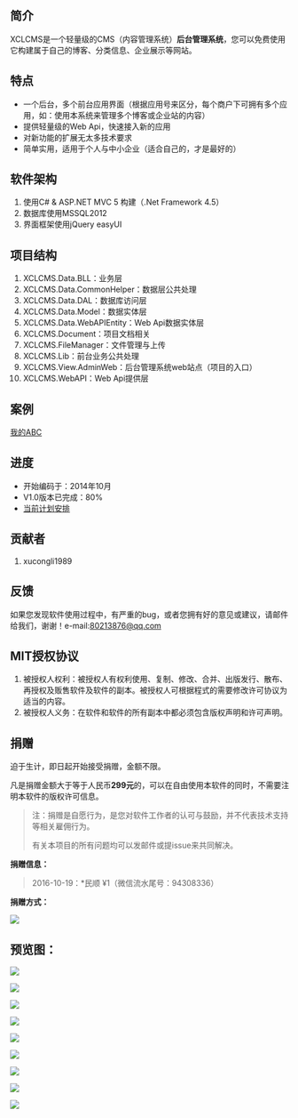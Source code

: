 ## 简介
XCLCMS是一个轻量级的CMS（内容管理系统）**后台管理系统**，您可以免费使用它构建属于自己的博客、分类信息、企业展示等网站。

## 特点
- 一个后台，多个前台应用界面（根据应用号来区分，每个商户下可拥有多个应用，如：使用本系统来管理多个博客或企业站的内容）
- 提供轻量级的Web Api，快速接入新的应用
- 对新功能的扩展无太多技术要求
- 简单实用，适用于个人与中小企业（适合自己的，才是最好的）

## 软件架构
1. 使用C# & ASP.NET MVC 5 构建（.Net Framework 4.5）
2. 数据库使用MSSQL2012
3. 界面框架使用jQuery easyUI

## 项目结构
1. XCLCMS.Data.BLL：业务层
2. XCLCMS.Data.CommonHelper：数据层公共处理
3. XCLCMS.Data.DAL：数据库访问层
4. XCLCMS.Data.Model：数据实体层
5. XCLCMS.Data.WebAPIEntity：Web Api数据实体层
6. XCLCMS.Document：项目文档相关
7. XCLCMS.FileManager：文件管理与上传
8. XCLCMS.Lib：前台业务公共处理
9. XCLCMS.View.AdminWeb：后台管理系统web站点（项目的入口）
10. XCLCMS.WebAPI：Web Api提供层

## 案例
[我的ABC](http://www.wodeabc.com)

## 进度
- 开始编码于：2014年10月
- V1.0版本已完成：80%
- [当前计划安排](https://github.com/xucongli1989/XCLCMS/projects/1)

## 贡献者
1. xucongli1989

## 反馈
如果您发现软件使用过程中，有严重的bug，或者您拥有好的意见或建议，请邮件给我们，谢谢！e-mail:80213876@qq.com

## MIT授权协议
1. 被授权人权利：被授权人有权利使用、复制、修改、合并、出版发行、散布、再授权及贩售软件及软件的副本。被授权人可根据程式的需要修改许可协议为适当的内容。
2. 被授权人义务：在软件和软件的所有副本中都必须包含版权声明和许可声明。

## 捐赠
迫于生计，即日起开始接受捐赠，金额不限。

凡是捐赠金额大于等于人民币**299元**的，可以在自由使用本软件的同时，不需要注明本软件的版权许可信息。

> 注：捐赠是自愿行为，是您对软件工作者的认可与鼓励，并不代表技术支持等相关雇佣行为。
> 
> 有关本项目的所有问题均可以发邮件或提issue来共同解决。

**捐赠信息：**

> 2016-10-19：*民顺  &yen;1（微信流水尾号：94308336）

**捐赠方式：**

![](https://raw.githubusercontent.com/xucongli1989/XCLCMS/master/XCLCMS.Document/Img/pay.png)

## 预览图：

![](https://raw.githubusercontent.com/xucongli1989/XCLCMS/master/XCLCMS.Document/Img/11.jpg)

![](https://raw.githubusercontent.com/xucongli1989/XCLCMS/master/XCLCMS.Document/Img/33.jpg)

![](https://raw.githubusercontent.com/xucongli1989/XCLCMS/master/XCLCMS.Document/Img/44.jpg)

![](https://raw.githubusercontent.com/xucongli1989/XCLCMS/master/XCLCMS.Document/Img/55.jpg)

![](https://raw.githubusercontent.com/xucongli1989/XCLCMS/master/XCLCMS.Document/Img/66.jpg)

![](https://raw.githubusercontent.com/xucongli1989/XCLCMS/master/XCLCMS.Document/Img/20160306-01.jpg)

![](https://raw.githubusercontent.com/xucongli1989/XCLCMS/master/XCLCMS.Document/Img/20160306-02.jpg)

![](https://raw.githubusercontent.com/xucongli1989/XCLCMS/master/XCLCMS.Document/Img/20160306-03.jpg)

![](https://raw.githubusercontent.com/xucongli1989/XCLCMS/master/XCLCMS.Document/Img/20160404-01.jpg)
